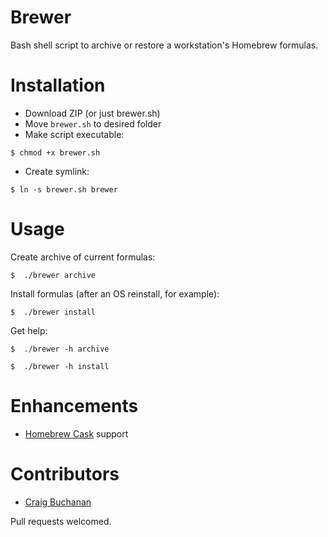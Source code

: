 Brewer
==

Bash shell script to archive or restore a workstation's Homebrew formulas.

Installation
===

 - Download ZIP (or just brewer.sh)
 - Move `brewer.sh` to desired folder
 - Make script executable:

`$ chmod +x brewer.sh`

- Create symlink:

`$ ln -s brewer.sh brewer`

Usage
===

Create archive of current formulas:

`$	./brewer archive`

Install formulas (after an OS reinstall, for example):

`$	./brewer install`

Get help:

`$	./brewer -h archive`

`$	./brewer -h install`

Enhancements
===
- [Homebrew Cask](https://github.com/caskroom/homebrew-cask) support

Contributors
===
- [Craig Buchanan](https://github.com/craibuc)

Pull requests welcomed.
